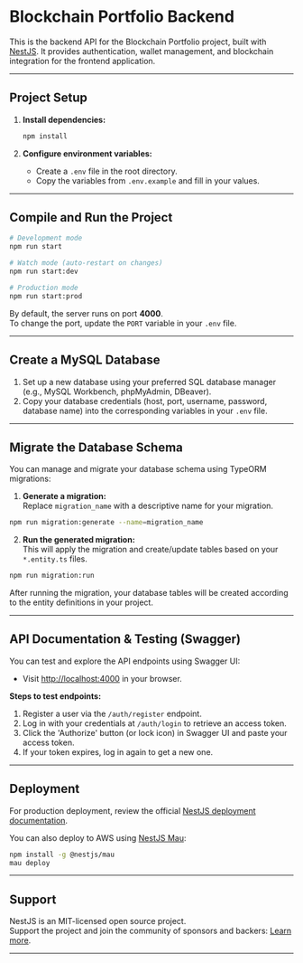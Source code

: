 # Blockchain Portfolio Backend

This is the backend API for the Blockchain Portfolio project, built with [NestJS](https://nestjs.com). It provides authentication, wallet management, and blockchain integration for the frontend application.

---

## Project Setup

1. **Install dependencies:**
   ```bash
   npm install
   ```

2. **Configure environment variables:**
   - Create a `.env` file in the root directory.
   - Copy the variables from `.env.example` and fill in your values.

---

## Compile and Run the Project

```bash
# Development mode
npm run start

# Watch mode (auto-restart on changes)
npm run start:dev

# Production mode
npm run start:prod
```

By default, the server runs on port **4000**.  
To change the port, update the `PORT` variable in your `.env` file.

---

## Create a MySQL Database

1. Set up a new database using your preferred SQL database manager (e.g., MySQL Workbench, phpMyAdmin, DBeaver).
2. Copy your database credentials (host, port, username, password, database name) into the corresponding variables in your `.env` file.

---

## Migrate the Database Schema

You can manage and migrate your database schema using TypeORM migrations:

1. **Generate a migration:**  
  Replace `migration_name` with a descriptive name for your migration.
  
  ```bash
  npm run migration:generate --name=migration_name
  ```

2. **Run the generated migration:**  
  This will apply the migration and create/update tables based on your `*.entity.ts` files.

  ```bash
  npm run migration:run
  ```

After running the migration, your database tables will be created according to the entity definitions in your project.

---

## API Documentation & Testing (Swagger)

You can test and explore the API endpoints using Swagger UI:

- Visit [http://localhost:4000](http://localhost:4000) in your browser.

**Steps to test endpoints:**
1. Register a user via the `/auth/register` endpoint.
2. Log in with your credentials at `/auth/login` to retrieve an access token.
3. Click the 'Authorize' button (or lock icon) in Swagger UI and paste your access token.
4. If your token expires, log in again to get a new one.

---

## Deployment

For production deployment, review the official [NestJS deployment documentation](https://docs.nestjs.com/deployment).

You can also deploy to AWS using [NestJS Mau](https://mau.nestjs.com):

```bash
npm install -g @nestjs/mau
mau deploy
```

---

## Support

NestJS is an MIT-licensed open source project.  
Support the project and join the community of sponsors and backers: [Learn more](https://docs.nestjs.com/support).

---
